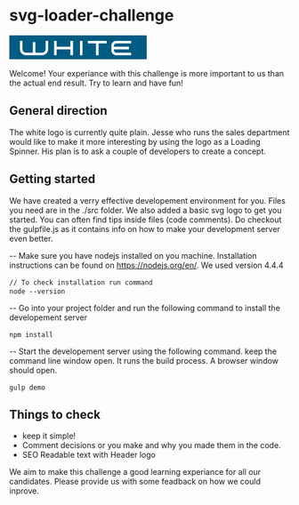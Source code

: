 # svg-loader-challenge

![blue logo](demo/docs/logoblue.png)

Welcome! Your experiance with this challenge is more important to us than the actual end result. Try to learn and have fun!

## General direction
The white logo is currently quite plain. Jesse who runs the sales department would like to make it more interesting by using the logo as a Loading Spinner. His plan is to ask a couple of developers to create a concept. 

## Getting started

We have created a verry effective developement environment for you. Files you need are in the ./src folder. We also added a basic svg logo to get you started. You can often find tips inside files (code comments). Do checkout the gulpfile.js as it contains info on how to make your development server even better.

-- Make sure you have nodejs installed on you machine. Installation instructions can be found on https://nodejs.org/en/. We used version 4.4.4
```
// To check installation run command
node --version
```

-- Go into your project folder and run the following command to install the developement server
```
npm install
```

-- Start the developement server using the following command. keep the command line window open. It runs the build process. A browser window should open.
```
gulp demo
```

## Things to check
* keep it simple!
* Comment decisions or you make and why you made them in the code.
* SEO Readable text with Header logo

We aim to make this challenge a good learning experiance for all our candidates. Please provide us with some feadback on how we could inprove.